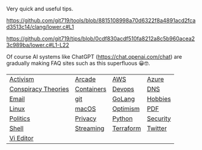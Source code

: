 Very quick and useful tips.

https://github.com/git719/tools/blob/8815108998a70d6322f8a4891acd2fcad3513c14/clang/lower.c#L1

https://github.com/git719/tips/blob/0cdf830acdf510fa8212a8c5b960acea23c989ba/lower.c#L1-L22

Of course AI systems like ChatGPT (<https://chat.openai.com/chat>) are gradually making FAQ sites such as this superfluous 😀🤓.

<body> <h4> <table>

<tr>
<td> <a href="activism/">Activism</a> </td>
<td> <a href="arcade/">Arcade</a> </td>
<td> <a href="aws/">AWS</a> </td>
<td> <a href="azure/">Azure</a> </td>
</tr>

<tr>
<td> <a href="conspiracies/">Conspiracy Theories</a> </td>
<td> <a href="containers">Containers</a> </td>
<td> <a href="devops">Devops</a> </td>
<td> <a href="dns">DNS</a> </td>
</tr>

<tr>
<td> <a href="email">Email</a> </td>
<td> <a href="git">git</a> </td>
<td> <a href="golang">GoLang</a> </td>
<td> <a href="hobbies/">Hobbies</a> </td>
</tr>

<tr>
<td> <a href="linux/">Linux</a> </td>
<td> <a href="macos/">macOS</a> </td>
<td> <a href="optimism/">Optimism</a> </td>
<td> <a href="pdf/">PDF</a> </td>
</tr>

<tr>
<td> <a href="politics/">Politics</a> </td>
<td> <a href="privacy/">Privacy</a> </td>
<td> <a href="python/">Python</a> </td>
<td> <a href="security/">Security</a> </td>
</tr>

<tr>
<td> <a href="shell/">Shell</a> </td>
<td> <a href="streaming/">Streaming</a> </td>
<td> <a href="terraform/">Terraform</a> </td>
<td> <a href="twitter/">Twitter</a> </td>
</tr>

<tr>
<td> <a href="vi/">Vi Editor</a> </td>
<td> </td>
<td> </td>
<td> </td>
</tr>

</table> </h4> </body>
